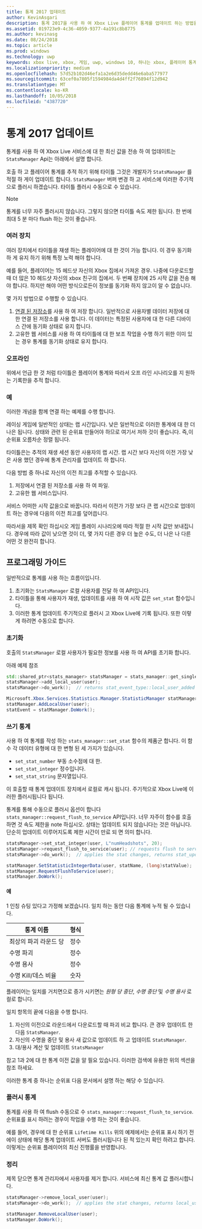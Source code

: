 ```yaml
---
title: 통계 2017 업데이트
author: KevinAsgari
description: 통계 2017을 사용 하 여 Xbox Live 플레이어 통계를 업데이트 하는 방법을 알아봅니다.
ms.assetid: 019723e9-4c36-4059-9377-4a191c8b8775
ms.author: kevinasg
ms.date: 08/24/2018
ms.topic: article
ms.prod: windows
ms.technology: uwp
keywords: xbox live, xbox, 게임, uwp, windows 10, 하나는 xbox, 플레이어 통계, 통계 2017
ms.localizationpriority: medium
ms.openlocfilehash: 57d52b102d46efa1a2e6d35dedd46e6aba577977
ms.sourcegitcommit: 63cef0a7805f1594984da4d4ff2f76894f12d942
ms.translationtype: MT
ms.contentlocale: ko-KR
ms.lasthandoff: 10/05/2018
ms.locfileid: "4387720"
---
```

# <a name="updating-stats-2017"></a>통계 2017 업데이트

통계를 사용 하 여 Xbox Live 서비스에 대 한 최신 값을 전송 하 여 업데이트는 `StatsManager` Api는 아래에서 설명 합니다.

호출 하 고 플레이어 통계를 추적 하기 위해 타이틀 그것은 개발자가 `StatsManager` 를 적절 하 게이 업데이트 합니다.  `StatsManager` 버퍼 변경 하 고 서비스에 이러한 주기적으로 플러시 하겠습니다.  타이틀 플러시 수동으로 수 있습니다.

> [!NOTE]
> 통계를 너무 자주 플러시지 않습니다.  그렇지 않으면 타이틀 속도 제한 됩니다.  한 번에 최대 5 분 마다 flush 하는 것이 좋습니다.

### <a name="multiple-devices"></a>여러 장치

여러 장치에서 타이틀을 재생 하는 플레이어에 대 한 것이 가능 합니다.  이 경우 동기화 하 게 유지 하기 위해 특정 노력 해야 합니다.

예를 들어, 플레이어는 15 헤드샷 자신의 Xbox 집에서 가져온 경우.  나중에 다운로드할 때 더 많은 10 헤드샷 자신의 xbox 친구의 집에서.  두 번째 장치에 25 시작 값을 전송 해야 합니다.  하지만 해야 어떤 방식으로든이 정보를 동기화 하지 않고이 알 수 없습니다.

몇 가지 방법으로 수행할 수 있습니다.

1. [연결 된 저장소](../storage-platform/connected-storage/connected-storage-technical-overview.md)를 사용 하 여 저장 합니다.  일반적으로 사용자별 데이터 저장에 대 한 연결 된 저장소를 사용 합니다.  이 데이터는 특정된 사용자에 대 한 다른 디바이스 간에 동기화 상태로 유지 합니다.
2. 고유한 웹 서비스를 사용 하 여 타이틀에 대 한 보조 작업을 수행 하기 위한 이미 있는 경우 통계를 동기화 상태로 유지 합니다.

### <a name="offline"></a>오프라인

위에서 언급 한 것 처럼 타이틀은 플레이어 통계와 따라서 오프 라인 시나리오를 지 원하는 기록한을 추적 합니다. 

### <a name="examples"></a>예

이러한 개념을 함께 연결 하는 예제를 수행 합니다.

레이싱 게임에 일반적인 상태는 랩 시간입니다.  낮은 일반적으로 이러한 통계에 대 한 더 나은 됩니다.  상태와 관련 된 순위표 만들어야 하므로 여기서 저하 것이 좋습니다.  즉,이 순위표 오름차순 정렬 됩니다.

타이틀은는 추적의 재생 세션 동안 사용자의 랩 시간.  랩 시간 보다 자신의 이전 가장 낮은 사용 했던 경우에 통계 관리자를 업데이트 하 합니다.

다음 방법 중 하나로 자신의 이전 최고를 추적할 수 있습니다.
1. 저장에서 연결 된 저장소를 사용 하 여 파일.
2. 고유한 웹 서비스입니다.

서비스 어떠한 시작 값을으로 바꿉니다.  따라서 이전가 가장 보다 큰 랩 시간으로 업데이트 하는 경우에 다음의 이전 최고를 덮어씁니다.

따라서을 제목 확인 하십시오 게임 플레이 시나리오에 따라 적절 한 시작 값만 보내집니다.  경우에 따라 값이 낮으면 것이 더, 몇 가지 다른 경우 더 높은 수도, 더 나은 나 다른 어떤 것 완전히 합니다.

## <a name="programming-guide"></a>프로그래밍 가이드

일반적으로 통계를 사용 하는 흐름이입니다.

1. 초기화는 `StatsManager` 로컬 사용자를 전달 하 여 API입니다.
1. 타이틀을 통해 사용자가 재생, 업데이트를 사용 하 여 시작 값은 `set_stat` 함수입니다.
1. 이러한 통계 업데이트 주기적으로 플러시 고 Xbox Live에 기록 됩니다.  또한 이렇게 하려면 수동으로 합니다.

### <a name="initialization"></a>초기화

호출의 `StatsManager` 로컬 사용자가 필요한 정보를 사용 하 여 API를 초기화 합니다.

아래 예제 참조

```cpp
std::shared_ptr<stats_manager> statsManager = stats_manager::get_singleton_instance();
statsManager->add_local_user(user);
statsManager->do_work();  // returns stat_event_type::local_user_added
```

```csharp
Microsoft.Xbox.Services.Statistics.Manager.StatisticManager statManager = StatisticManager.SingletonInstance;
statManager.AddLocalUser(user);
statEvent = statManager.DoWork();
```

### <a name="writing-stats"></a>쓰기 통계

사용 하 여 통계를 작성 하는 `stats_manager::set_stat` 함수의 제품군 합니다.  이 함수 각 데이터 유형에 대 한 변형 된 세 가지가 있습니다.

* `set_stat_number` 부동 소수점에 대 한.
* `set_stat_integer` 정수입니다.
* `set_stat_string` 문자열입니다.

이 호출할 때 통계 업데이트 장치에서 로컬로 캐시 됩니다.  주기적으로 Xbox Live에 이러한 플러시됩니다 됩니다.

통계를 통해 수동으로 플러시 옵션이 합니다 `stats_manager::request_flush_to_service` API입니다.  너무 자주이 함수를 호출 하면 것 속도 제한을 note 하십시오.  상태는 업데이트 되지 않습니다는 것은 아닙니다.  단순히 업데이트 이루어지도록 제한 시간이 만료 되 면 의미 합니다.

```cpp
statsManager->set_stat_integer(user, L"numHeadshots", 20);
statsManager->request_flush_to_service(user); // requests flush to service, performs a do_work
statsManager->do_work();  // applies the stat changes, returns stat_update_complete after flush to service
```

```csharp
statManager.SetStatisticIntegerData(user, statName, (long)statValue);
statManager.RequestFlushToService(user);
statManager.DoWork();
```

#### <a name="example"></a>예

1 인칭 슈팅 있다고 가정해 보겠습니다.  일치 하는 동안 다음 통계에 누적 될 수 있습니다.

| 통계 이름 | 형식 |
|-----------|--------|
| 최상의 파괴 라운드 당 | 정수 |
| 수명 파괴 | 정수 |
| 수명 용사 | 정수 |
| 수명 Kill/데스 비율 | 숫자 |

플레이어는 일치를 거치면으로 증가 시키면는 *원형 당 중단*, *수명 중단* 및 *수명 용사* 로컬로 합니다.

일치 항목의 끝에 다음을 수행 합니다.
1. 자신의 이전으로 라운드에서 다운로드할 때 파괴 비교 합니다.  큰 경우 업데이트 한 다음 `StatsManager`.
2. 자신의 수명을 중단 및 용사 새 값으로 업데이트 하 고 업데이트 `StatsManager`.
3. 대/용사 계산 및 업데이트 `StatsManager`

참고 1과 2에 대 한 통계 이전 값을 알 필요 있습니다.  이러한 검색에 유용한 위의 섹션을 참조 하세요.

이러한 통계 중 하나는 순위표 다음 문서에서 설명 하는 해당 수 있습니다.

### <a name="flushing-stats"></a>플러시 통계

통계를 사용 하 여 flush 수동으로 수 `stats_manager::request_flush_to_service`.  순위표를 표시 하려는 경우이 작업을 수행 하는 것이 좋습니다.

예를 들어, 경우에 대 한 순위표 `Lifetime Kills` 위의 예제에서는 순위표 표시 하기 전에이 상태에 해당 통계 업데이트 서버도 플러시됩니다 된 적 있는지 확인 하려고 합니다.  이렇게는 순위표 플레이어의 최신 진행률을 반영합니다.

### <a name="cleanup"></a>정리
제목 닫으면 통계 관리자에서 사용자를 제거 합니다. 서비스에 최신 통계 값 플러시합니다.

```cpp
statsManager->remove_local_user(user);
statsManager->do_work();  // applies the stat changes, returns local_user_removed after flush to service
```

```csharp
statManager.RemoveLocalUser(user);
statManager.DoWork();
```
